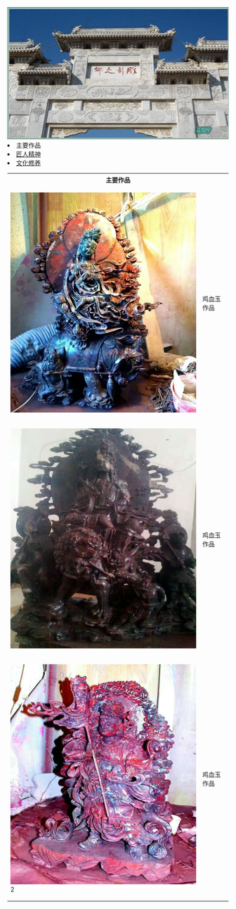 <html>
<head>
<meta charset="utf-8"/>
         
	      	
<img src="https://github.com/liruida/cangku1/blob/master/5.jpg?raw=true" width="1400px" height="300px">
<li>主要作品</li>
<li><a href="#">匠人精神</a></li>
<li><a href="#">文化修养</a></li>
<table>
<tr>
<th colspan="2">主要作品</th>
</tr>
<tr>
<td><p> <img src="https://github.com/liruida/cangku1/blob/master/3.jpg?raw=true" width="600" height="500" /></p>
</td>
<td>鸡血玉作品</td>
</tr>

<tr>
<td><p> <img src="https://github.com/liruida/cangku1/blob/master/1.jpg?raw=true" width="600" height="500" /></p>
</td>
<td>鸡血玉作品</td>
</tr>
<tr>
<td><p> <img src="https://github.com/liruida/cangku1/blob/master/4.jpg?raw=true" width="600" height="500" />2</p>
</td>
<td>鸡血玉作品</td>
</tr>

					
      
      
  </body>
</html>
